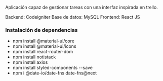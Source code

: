 Aplicación capaz de gestionar tareas con una interfaz inspirada en trello.

Backend: Codeigniter
Base de datos: MySQL
Frontend: React JS

### Instalación de dependencias

* npm install @material-ui/core
* npm install @material-ui/icons
* npm install react-router-dom
* npm install notistack
* npm install axios
* npm install styled-components --save
* npm i @date-io/date-fns date-fns@next